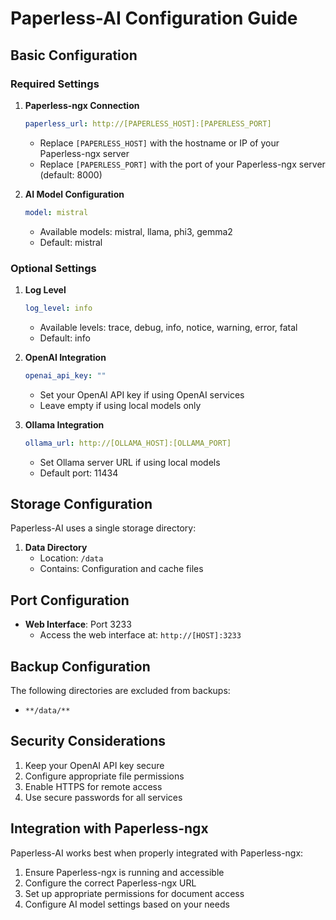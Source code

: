 # Paperless-AI Configuration Guide

## Basic Configuration

### Required Settings

1. **Paperless-ngx Connection**
   ```yaml
   paperless_url: http://[PAPERLESS_HOST]:[PAPERLESS_PORT]
   ```
   - Replace `[PAPERLESS_HOST]` with the hostname or IP of your Paperless-ngx server
   - Replace `[PAPERLESS_PORT]` with the port of your Paperless-ngx server (default: 8000)

2. **AI Model Configuration**
   ```yaml
   model: mistral
   ```
   - Available models: mistral, llama, phi3, gemma2
   - Default: mistral

### Optional Settings

1. **Log Level**
   ```yaml
   log_level: info
   ```
   - Available levels: trace, debug, info, notice, warning, error, fatal
   - Default: info

2. **OpenAI Integration**
   ```yaml
   openai_api_key: ""
   ```
   - Set your OpenAI API key if using OpenAI services
   - Leave empty if using local models only

3. **Ollama Integration**
   ```yaml
   ollama_url: http://[OLLAMA_HOST]:[OLLAMA_PORT]
   ```
   - Set Ollama server URL if using local models
   - Default port: 11434

## Storage Configuration

Paperless-AI uses a single storage directory:

1. **Data Directory**
   - Location: `/data`
   - Contains: Configuration and cache files

## Port Configuration

- **Web Interface**: Port 3233
  - Access the web interface at: `http://[HOST]:3233`

## Backup Configuration

The following directories are excluded from backups:
- `**/data/**`

## Security Considerations

1. Keep your OpenAI API key secure
2. Configure appropriate file permissions
3. Enable HTTPS for remote access
4. Use secure passwords for all services

## Integration with Paperless-ngx

Paperless-AI works best when properly integrated with Paperless-ngx:

1. Ensure Paperless-ngx is running and accessible
2. Configure the correct Paperless-ngx URL
3. Set up appropriate permissions for document access
4. Configure AI model settings based on your needs
